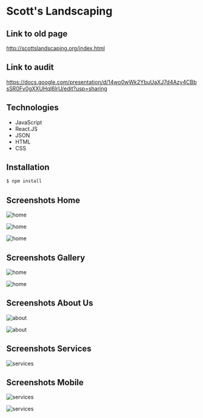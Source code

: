 # Scott's Landscaping

## Link to old page
http://scottslandscaping.org/index.html

## Link to audit
https://docs.google.com/presentation/d/14wo0wWk2YbuUaXJ7d4Azy4CBbsSR0Fv0gXXUHqI6lrU/edit?usp=sharing


## Technologies

- JavaScript
- React.JS
- JSON
- HTML
- CSS

## Installation

```bash
$ npm install
```



## Screenshots Home

![home](https://imgur.com/undefined.jpg)

![home](https://imgur.com/IEZReCY.jpg)

![home](https://imgur.com/HDefyRa.jpg)

## Screenshots Gallery

![home](https://imgur.com/9lj3GMW.jpg)

![home](https://imgur.com/LCnR3ma.jpg)

## Screenshots About Us

![about](https://imgur.com/DFprlJH.jpg)

![about](https://imgur.com/jqMDJWf.jpg)

## Screenshots Services

![services](https://imgur.com/Jic6brL.jpg)

## Screenshots Mobile 

![services](https://imgur.com/kPQpWFr.jpg)

![services](https://imgur.com/YJMKfNj.jpg)